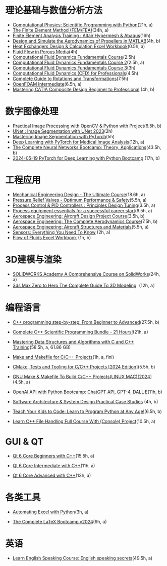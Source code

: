 # 理论基础与数值分析方法

-   [Computational Physics: Scientific Programming with Python](https://www.udemy.com/course/computational-physics/?couponCode=2021PM20)(21h, a)
-   [The Finite Element Method (FEM/FEA)](https://www.udemy.com/course/the-finite-element-method/?utm_source=adwords-pmax&utm_medium=udemyads&utm_campaign=PMax_la.EN_cc.CA&utm_content=deal4584&utm_term=_._ag__._kw__._ad__._de_c_._dm__._pl__._ti__._li_9061023_._pd__._&gad_source=1&gclid=Cj0KCQjwhtWvBhD9ARIsAOP0GoiLDm_lvOGotqq4mT_jhQ7Z8D3jatMn2cci1qUkCIhNaPoe64bqruEaAmNLEALw_wcB&couponCode=2021PM20)(34h, a)
-   [Finite Element Analysis Training : Altair Hypermesh & Abaqus](https://www.udemy.com/course/complete-course-altair-hypermesh-abaqusindustry-projects/?utm_source=adwords&utm_medium=udemyads&utm_campaign=Webindex_Catchall_la.EN_cc.CA&utm_term=_._ag_153569016201_._ad_661216244572_._kw__._de_c_._dm__._pl__._ti_dsa-19959388920_._li_9061023_._pd__._&matchtype=&gad_source=1&gclid=Cj0KCQjwhtWvBhD9ARIsAOP0Gohwtw3iabodlffIm7Wbhuprc4-sU56Zj0itWhj5_IwzBL3piFtXHAkaAugOEALw_wcB&couponCode=2021PM20)(16h)
-   [Design and Simulate the Aerodynamics of Propellers in MATLAB](https://www.udemy.com/course/aerodynamics-propeller-matlab-simulate-design-wing/?utm_source=adwords&utm_medium=udemyads&utm_campaign=Webindex_Catchall_la.EN_cc.CA&utm_term=_._ag_153569016201_._ad_661216244572_._kw__._de_c_._dm__._pl__._ti_dsa-19959388920_._li_9061023_._pd__._&matchtype=&gad_source=1&gclid=Cj0KCQjwhtWvBhD9ARIsAOP0GojFgLur_5Wc0P2nMbW1YPpWwdi-F8rAJoAs0n3NSVUts2v7Yhk0ADQaAptWEALw_wcB&couponCode=2021PM20)(4h, b)
-   [Heat Exchangers Design & Calculation Excel Workbook](https://www.udemy.com/course/heat-exchangers-design-calculation-excel-workbook/?couponCode=2021PM20)(0.5h, a)
-   [Fluid Flow in Porous Media](https://www.udemy.com/course/fluid-flow-in-porous-media/?couponCode=2021PM20)(4h)
-   [Computational Fluid Dynamics Fundamentals Course](https://www.udemy.com/course/computational-fluid-dynamics-fundamentals-course/?couponCode=2021PM20)(2.5h)
-   [Computational Fluid Dynamics Fundamentals Course 2](https://www.udemy.com/course/computational-fluid-dynamics-fundamentals-course-2/?kw=Computational+Fluid+Dynamics+Fundamentals+Course&src=sac&couponCode=2021PM20)(2.5h, a)
-   [Computational Fluid Dynamics Fundamentals Course 3](https://www.udemy.com/course/computational-fluid-dynamics-fundamentals-course-3/?couponCode=2021PM20)(3h)
-   [Computational Fluid Dynamics (CFD) for Professionals](https://www.udemy.com/course/cfd-for-professionals/?couponCode=2021PM20)(4.5h)
-   [Complete Guide to Rotations and Transformations](https://www.udemy.com/course/complete-guide-to-rotations-and-transformations/?couponCode=2021PM20)(7.5h)
-   [OpenFOAM Intermediate](https://www.udemy.com/course/openfoam-intermediate/?couponCode=2021PM20)(6.5h, a)
-   [Mastering CATIA Composite Design Beginner to Professional](chrome-extension://pcmpcfapbekmbjjkdalcgopdkipoggdi/course/mastering-catia-composite-design-beginner-to-professional/) (4h, b)

# 数字图像处理

-   [Practical Image Processing with OpenCV & Python with Project](https://www.udemy.com/course/image-processing-using-opencv-from-zero-to-hero/?utm_source=adwords&utm_medium=udemyads&utm_campaign=Webindex_Catchall_la.EN_cc.CA&utm_term=_._ag_119831896715_._ad_533102824920_._kw__._de_c_._dm__._pl__._ti_dsa-93451758763_._li_9061023_._pd__._&matchtype=&gad_source=1&gclid=Cj0KCQjwhtWvBhD9ARIsAOP0GoisgP8SjKXxsgfSZiUtp2LLeF52O8FhiHDdrYqeyd6q4ErHPTTEKZIaAgMeEALw_wcB&couponCode=2021PM20)(6.5h, b)
-   [UNet : Image Segmentation with UNet 2023](https://www.udemy.com/course/unet-image-segmentation-with-unet-2023/?couponCode=2021PM20)(2h)
-   [Mastering Image Segmentation with PyTorch](https://www.udemy.com/course/mastering-image-segmentation-with-pytorch/?couponCode=2021PM20)(5h)
-   [Deep Learning with PyTorch for Medical Image Analysis](https://www.udemy.com/course/deep-learning-with-pytorch-for-medical-image-analysis/?couponCode=2021PM20)(12h, a)
-   [The Complete Neural Networks Bootcamp: Theory, Applications](https://www.udemy.com/course/the-complete-neural-networks-bootcamp-theory-applications/?couponCode=KEEPLEARNING)(43.5h, b)
-   [2024-05-19 PyTorch for Deep Learning with Python Bootcamp](chrome-extension://pcmpcfapbekmbjjkdalcgopdkipoggdi/course/pytorch-for-deep-learning-with-python-bootcamp/) (17h, b)

# 工程应用

-   [Mechanical Engineering Design - The Ultimate Course](https://www.udemy.com/course/mechanical-engineering-design-ultimate-course/?couponCode=2021PM20)(18.6h, a)
-   [Pressure Relief Valves - Optimum Performance & Safety](https://www.udemy.com/course/pressure-relief-valves-optimum-performance-safety/?utm_source=adwords-pmax&utm_medium=udemyads&utm_campaign=PMax_la.EN_cc.CA&utm_content=deal4584&utm_term=_._ag__._kw__._ad__._de_c_._dm__._pl__._ti__._li_9061023_._pd__._&gad_source=1&gclid=Cj0KCQjwhtWvBhD9ARIsAOP0Gohj3D-GRYzV022Ja8cSy2y7toAD4Xko4M3ZQCUcfSsw8JnI4a5IEMwaAmAUEALw_wcB&couponCode=2021PM20)(5.5h, a)
-   [Process Control & PID Controllers : Principles Design Tuning](https://www.udemy.com/course/process-control-pid-controllers-principles-design-tuning/?utm_source=adwords-pmax&utm_medium=udemyads&utm_campaign=PMax_la.EN_cc.CA&utm_content=deal4584&utm_term=_._ag__._kw__._ad__._de_c_._dm__._pl__._ti__._li_9061023_._pd__._&gad_source=1&gclid=Cj0KCQjwhtWvBhD9ARIsAOP0GojH2QQzWN5SHsBEVfACsEqpA9VN56ouVsaR_UHweMNAb7lcPdFFIwMaAu4NEALw_wcB&couponCode=2021PM20)(3.5h, a)
-   [Process equipment essentials for a successful career start](https://www.udemy.com/course/process-equipment-essentials-for-a-successful-career-start/?couponCode=2021PM20)(6.5h, a)
-   [Aerospace Engineering: Aircraft Design Project Course](https://www.udemy.com/course/aerospace-engineering-aircraft-design-project-course/?utm_source=adwords&utm_medium=udemyads&utm_campaign=LongTail_CA&utm_content=deal4584&utm_term=_._ag_118940055725_._ad_623810015033_._kw__._de_c_._dm__._pl__._ti_aud-293987923126%3Adsa-1212271230479_._li_9061023_._pd__._&matchtype=&gad_source=1&gclid=Cj0KCQjwhtWvBhD9ARIsAOP0Gohv8yWIz5uXGSek-ZM1_MYZEJNSk-w6BTBcVWFRkf6VYiqxsBGxuowaApI5EALw_wcB&couponCode=KEEPLEARNING)(3.5h, b)
-   [Aerospace Engineering: The Complete Aerodynamics Course](https://www.udemy.com/course/aerospace-engineering-the-complete-aerodynamics-course/?utm_source=adwords&utm_medium=udemyads&utm_campaign=LongTail_CA&utm_content=deal4584&utm_term=_._ag_118940055725_._ad_623810015033_._kw__._de_c_._dm__._pl__._ti_aud-382365745347%3Adsa-1212271230479_._li_9061023_._pd__._&matchtype=&gad_source=1&gclid=Cj0KCQjwhtWvBhD9ARIsAOP0Goi5MJM1fKvC0IZFtOV5OuRt0VV0YhPnXFwY_tZttjOnQ22W2a9qEVwaAsQgEALw_wcB&couponCode=KEEPLEARNING)(7.5h, b)
-   [Aerospace Engineering: Aircraft Structures and Materials](https://www.udemy.com/course/aerospace-engineering-aircraft-structures-and-materials/?utm_source=adwords&utm_medium=udemyads&utm_campaign=Webindex_Catchall_la.EN_cc.CA&utm_term=_._ag_153569016201_._ad_661216244572_._kw__._de_c_._dm__._pl__._ti_dsa-19959388920_._li_9061023_._pd__._&matchtype=&gad_source=1&gclid=Cj0KCQjwhtWvBhD9ARIsAOP0GogO0E2RAcIDUtlbHya1VMHh3AJX5rEOUozS73E6LjR4MvP2yl_aEzMaAir5EALw_wcB&couponCode=2021PM20)(5.5h, a)
-   [Sensors: Everything You Need To Know](https://www.udemy.com/course/sensors-interfacing-sensor-wiring-sensor-temperature-humidity-sensors/?couponCode=2021PM20) (2h, a)
-   [Flow of Fluids Excel Workbook](https://www.udemy.com/course/flow-of-fluids-excel-workbook/?couponCode=LEADERSALE24B) (1h, b)


# 3D建模与渲染

- [SOLIDWORKS Academy A Comprehensive Course on SolidWorks](https://www.udemy.com/course/solidworks-ncd)(24h, a)
- [3ds Max Zero to Hero The Complete Guide To 3D Modeling](https://www.udemy.com/course/3ds-max-zero-to-hero/?couponCode=LEADERSALE24B)（12h, a）

# 编程语言

-   [C++ programming step-by-step: From Beginner to Advanced](https://www.udemy.com/course/cplusplus-programming-step-by-step/?utm_source=adwords&utm_medium=udemyads&utm_campaign=Webindex_Catchall_la.EN_cc.CA&utm_term=_._ag_119831896715_._ad_533102824920_._kw__._de_c_._dm__._pl__._ti_dsa-406594358574_._li_9061023_._pd__._&matchtype=&gad_source=1&gclid=Cj0KCQjwhtWvBhD9ARIsAOP0GoiR2m01b2bZZR3QRwE2oOx657SsQqQQYI96Lldsm7-In4Wvreyz3xYaAgz4EALw_wcB&couponCode=2021PM20)(27.5h, b)
    
-   [Complete C++ Scientific Programming Bundle - 21 Hours!](https://www.udemy.com/course/cpp-for-scientific-programming/?utm_source=adwords-learn&utm_medium=udemyads&utm_campaign=DSA_CA_Tech&utm_content=deal4584&utm_term=_._ag_76808851365_._ad_533102607573_._de_c_._dm__._pl__._ti_aud-293987923126%3Adsa-849065987407_._li_9061023_._pd__._&gad_source=1&gclid=Cj0KCQjwhtWvBhD9ARIsAOP0GogcLNZXb4B-koRDH5948nxfjRqu30kpRMoUEFGFD4HETtdWMIgjRcAaApvpEALw_wcB&couponCode=2021PM20)(21h, a)
    
-   [Mastering Data Structures and Algorithms with C and C++ Training](https://www.udemy.com/course/datastructurescncpp/?utm_source=adwords-learn&utm_medium=udemyads&utm_campaign=DSA_CA_Tech&utm_content=deal4584&utm_term=_._ag_76808851605_._ad_533102607582_._de_c_._dm__._pl__._ti_aud-669140681723%3Adsa-796176361085_._li_9061023_._pd__._&gad_source=1&gclid=Cj0KCQjwhtWvBhD9ARIsAOP0GoiULtBy9OhVb5xNICbyp63UQznat-CRemWusBypcVM3KUvxt2ktys8aAh3xEALw_wcB&couponCode=2021PM20)(58.5h, a, 61.86 GB)
    
-   [Make and Makefile for C/C++ Projects](https://www.udemy.com/course/make-and-makefile-for-cc-projects-2022-edition/?utm_source=adwords&utm_medium=udemyads&utm_campaign=Webindex_Catchall_la.EN_cc.CA&utm_term=_._ag_153569016201_._ad_661216244572_._kw__._de_c_._dm__._pl__._ti_dsa-19959388920_._li_9061023_._pd__._&matchtype=&gad_source=1&gclid=Cj0KCQjwhtWvBhD9ARIsAOP0GogX0AiBdk0p_QkRIAepgdkIsHtZ4wNPR1gy-Jh76XKqIvdQ3b8hMdUaAoRmEALw_wcB&couponCode=2021PM20)(1h, a, fini)
    
-   [CMake, Tests and Tooling for C/C++ Projects [2024 Edition]](https://www.udemy.com/course/cmake-tests-and-tooling-for-cc-projects/?utm_source=adwords&utm_medium=udemyads&utm_campaign=Webindex_Catchall_la.EN_cc.CA&utm_term=_._ag_153569016201_._ad_661216244572_._kw__._de_c_._dm__._pl__._ti_dsa-19959388920_._li_9061023_._pd__._&matchtype=&gad_source=1&gclid=Cj0KCQjwhtWvBhD9ARIsAOP0GohhDgAWzsTyygYYURgJ8hO162WiBkr9tcQwZuJwwKrOG2-Ppna6PK0aAtE-EALw_wcB&couponCode=2021PM20)(5.5h, b)
    
-   [GNU Make & Makefile To Build C/C++ Projects(LINUX,MAC)[2024]](https://www.udemy.com/course/gnu-make-makefile-to-build-cc-projects-linuxmac/?couponCode=2021PM20) (4.5h, a)

-   [OpenAI API with Python Bootcamp: ChatGPT API, GPT-4, DALL·E](https://www.udemy.com/course/openai-api-chatgpt-gpt4-with-python-bootcamp/?couponCode=2021PM20)(11h, b)

-   [Software Architecture & System Design Practical Case Studies](https://www.udemy.com/course/software-architecture-system-design-practical-case-studies/?utm_source=adwords&utm_medium=udemyads&utm_campaign=Webindex_Catchall_la.EN_cc.CA&utm_term=_._ag_153569016201_._ad_661216244572_._kw__._de_c_._dm__._pl__._ti_dsa-19959388920_._li_9061023_._pd__._&matchtype=&gad_source=1&gclid=Cj0KCQjwhtWvBhD9ARIsAOP0GojBZbUMgreugzBjBY4rKEnuKj6tHikjYwDLpqdvRZ9DA6rh7RcLQ-QaAsCHEALw_wcB&couponCode=2021PM20) (4h, b)
    
-   [Teach Your Kids to Code: Learn to Program Python at Any Age!](https://www.udemy.com/course/teach-your-kids-to-code/?utm_source=adwords&utm_medium=udemyads&utm_campaign=Webindex_Catchall_la.EN_cc.CA&utm_term=_._ag_119831896715_._ad_533102824920_._kw__._de_c_._dm__._pl__._ti_dsa-93451758763_._li_9061023_._pd__._&matchtype=&gad_source=1&gclid=Cj0KCQjwhtWvBhD9ARIsAOP0Gohd2N5mGB9Zf8IT0YbKAVoTFft5zeJq-J3-n1KNcRQlXP_IjaUCPx4aAkAjEALw_wcB&couponCode=2021PM20)(6.5h, b)
    
-   [Learn C++ File Handling Full Course With (Console) Project](https://www.udemy.com/course/learn-c-file-handling-full-course-with-console-project/?couponCode=KEEPLEARNING)(10.5h, a)

# GUI & QT

-   [Qt 6 Core Beginners with C++](https://www.udemy.com/course/qt-6-core-beginners-with-cpp/?utm_source=adwords-learn&utm_medium=udemyads&utm_campaign=DSA_CA_Tech&utm_content=deal4584&utm_term=_._ag_76808851605_._ad_533102607582_._de_c_._dm__._pl__._ti_aud-669140681723%3Adsa-1011816638112_._li_9061023_._pd__._&gad_source=1&gclid=Cj0KCQjwhtWvBhD9ARIsAOP0Gojz-KwfXSUTvsXuXx3f3FpGZ-sXe5eVGUmDvzPa7xQvWg_QN4ptINIaAo_HEALw_wcB&couponCode=2021PM20)(15.5h, a)
    
-   [Qt 6 Core Intermediate with C++](https://www.udemy.com/course/qt-6-core-intermediate/?utm_source=adwords&utm_medium=udemyads&utm_campaign=Webindex_Catchall_la.EN_cc.CA&utm_term=_._ag_153569016201_._ad_661216244572_._kw__._de_c_._dm__._pl__._ti_dsa-19959388920_._li_9061023_._pd__._&matchtype=&gad_source=1&gclid=Cj0KCQjwhtWvBhD9ARIsAOP0GojDhQMnYTCqXQqHY_56irztErTscJZDYQzFnf0Zn4qUK3PifjAOwiwaAopHEALw_wcB&couponCode=2021PM20)(11h, a)
    
-   [Qt 6 Core Advanced with C++](https://www.udemy.com/course/qt-6-core-advanced/?utm_source=adwords-learn&utm_medium=udemyads&utm_campaign=DSA_CA_Tech&utm_content=deal4584&utm_term=_._ag_76808851405_._ad_533102607576_._de_c_._dm__._pl__._ti_aud-669140681723%3Adsa-1011816638552_._li_9061023_._pd__._&gad_source=1&gclid=Cj0KCQjwhtWvBhD9ARIsAOP0Goi9f6bZXvsMw5vx-478OQb4UInNwIW22X4ny-TzMciKVGza9TqNyLEaAk_pEALw_wcB&couponCode=2021PM20)(13h, a)
    

# 各类工具

-   [Automating Excel with Python](https://www.udemy.com/course/automating-excel-with-python/?couponCode=KEEPLEARNING)(3h, a)
    
-   [The Complete LaTeX Bootcamp v2024](https://www.udemy.com/course/writing-a-full-latex-document-from-scratch/?couponCode=2021PM20)(9h, a)
    

# 英语

-   [Learn English Speaking Course: English speaking secrets](https://www.udemy.com/course/how-to-understand-native-speakers/?utm_source=adwords&utm_medium=udemyads&utm_campaign=LongTail_CA&utm_content=deal4584&utm_term=_._ag_118940055725_._ad_623810015033_._kw__._de_c_._dm__._pl__._ti_aud-293987923126%3Adsa-1212271230479_._li_9061023_._pd__._&matchtype=&gad_source=1&gclid=Cj0KCQjwhtWvBhD9ARIsAOP0GohFkkp1adiYUEGfE7r2ojBP6dJyqxhd90CCTqPRBvn9eyFmDx45ShoaAk8nEALw_wcB&couponCode=2021PM20)(49.5h, a)